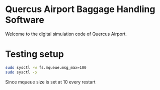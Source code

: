 # Quercus Airport Baggage Handling Software

Welcome to the digital simulation code of Quercus Airport.

# Testing setup

```sh
sudo sysctl -w fs.mqueue.msg_max=100
sudo sysctl -p
```

Since mqueue size is set at 10 every restart